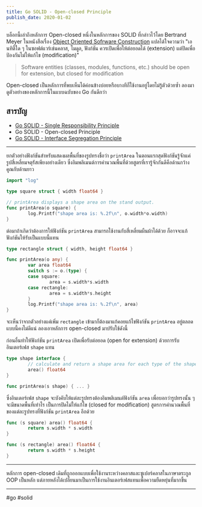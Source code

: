 ```yaml
---
title: Go SOLID - Open-closed Principle
publish_date: 2020-01-02
---
```


บล็อกนี้เล่าถึงหลักการ Open-closed หนึ่งในหลักการของ SOLID ที่กล่าวไว้โดย Bertrand Meyer ในหนังสือเรื่อง [Object Oriented Sofrware Construction](https://en.wikipedia.org/wiki/Open%E2%80%93closed_principle#cite_note-1) แปลได้ใจความว่า "เอนทิตี้ใด ๆ ในซอฟต์แวร์เช่นคลาส, โมดูล, ฟังก์ชัน ควรเปิดเพื่อให้ต่อยอดได้ (extension) แต่ปิดเพื่อป้องกันไม่ให้แก้ไข (modification)"

> Software entities (classes, modules, functions, etc.) should be open for extension, but closed for modification

Open-closed เป็นหลักการที่พบเห็นได้ค่อนข้างบ่อยหรือบางทีก็ใช้งานอยู่โดยไม่รู้ตัวด้วยซ้ำ ลองมาดูตัวอย่างของหลักการนี้ในแบบฉบับของ Go กันดีกว่า

## สารบัญ

- [Go SOLID - Single Responsibility Principle](/2020/1/10/go-solid-single-responsibility-principle)
- Go SOLID - Open-closed Principle
- [Go SOLID - Interface Segregation Principle](/2022/5/7/go-solid-interface-segregation-principle)

---

ยกตัวอย่างฟังก์ชันสำหรับแสดงผลพื้นที่ของรูปทรงชื่อว่า `printArea` ในตอนแรกสุดฟังก์ชันรู้จักแค่รูปสี่เหลี่ยมจตุรัสเพียงอย่างเดียว ซึ่งอิมพลิเมนต์การคำนวณพื้นที่ด้วยสูตรที่เรารู้จักกันดีคือด้านกว้างคูณกับด้านยาว

```go
import "log"

type square struct { width float64 }

// printArea displays a shape area on the stand output.
func printArea(o square) {
        log.Printf("shape area is: %.2f\n", o.width*o.width)
}
```

ต่อมาถ้าเกิดว่าต้องการให้ฟังก์ชัน `printArea` สามารถใช้งานกับสี่เหลี่ยมผืนผ้าได้ด้วย ก็อาจจะแก้ฟังก์ชันให้รับเป็นแบบนี้แทน

```go
type rectangle struct { width, height float64 }

func printArea(o any) {
        var area float64
        switch s := o.(type) {
        case square: 
                area = s.width*s.width
        case rectangle: 
                area = s.width*s.height
        }
        log.Printf("shape area is: %.2f\n", area)
}
```

จะเห็นว่าจากตัวอย่างแค่เพิ่ม `rectangle` เข้ามาก็ต้องมาแก้คอยแก้ไขฟังก์ชัน `printArea` อยู่ตลอด แบบนี้คงไม่ดีแน่ ลองเอาหลักการ open-closed มาปรับใช้ดังนี้

ก่อนอื่นทำให้ฟังก์ชัน `printArea` เปิดเพื่อรับต่อยอด (open for extension) ด้วยการรับอินเตอร์เฟส `shape` แทน

```go
type shape interface { 
        // calculate and return a shape area for each type of the shape
        area() float64 
}

func printArea(s shape) { ... }
```

ซึ่งอินเตอร์เฟส `shape` จะบังคับให้แต่ละรูปทรงต้องอิมพลิเมนต์ฟังก์ชัน `area` เพื่อบอกว่ารูปทรงนั้น ๆ จะมีขนาดพื้นที่เท่าไร เป็นการปิดไม่ให้แก้ไข (closed for modification) สูตรการคำนวณพื้นที่ของแต่ละรูปทรงที่ฟังก์ชัน `printArea` อีกด้วย

```go
func (s square) area() float64 {
        return s.width * s.width
}

func (s rectangle) area() float64 {
        return s.width * s.height
}
```

---

หลักการ open-closed เดิมที่ถูกออกแบบเพื่อใช้งานระหว่างคลาสและซูเปอร์คลาสในภาษาตระกูล OOP เป็นหลัก แต่ภายหลังได้เปลี่ยนมาเป็นการใช้งานอินเตอร์เฟสแทนเพื่อความยืดหยุ่นที่มากขึ้น

---
#go #solid